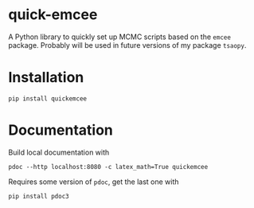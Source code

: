 # quick-emcee
A Python library to quickly set up MCMC scripts based on the `emcee` package. Probably will be used in future versions of my package `tsaopy`.

# Installation

```
pip install quickemcee
```

# Documentation

Build local documentation with

```
pdoc --http localhost:8080 -c latex_math=True quickemcee
```

Requires some version of `pdoc`, get the last one with

```
pip install pdoc3
```
